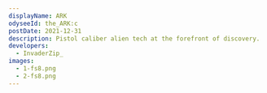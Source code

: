 ```yaml
---
displayName: ARK
odyseeId: the_ARK:c
postDate: 2021-12-31
description: Pistol caliber alien tech at the forefront of discovery.
developers:
  - InvaderZip_
images:
  - 1-fs8.png
  - 2-fs8.png
---
```


